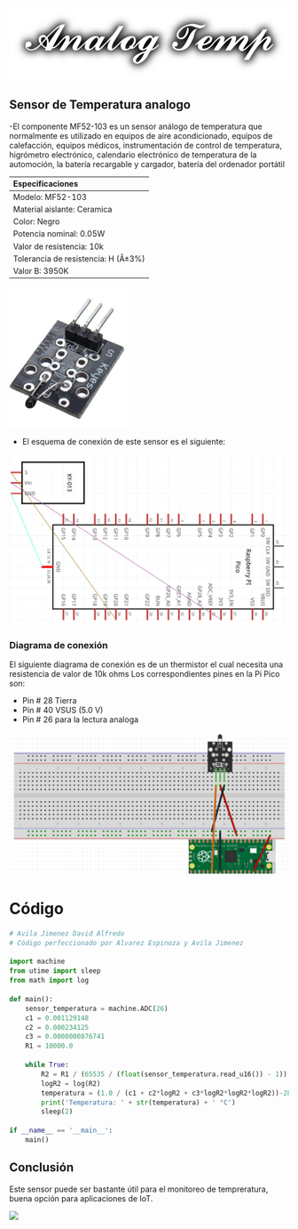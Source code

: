 ![](images/Logo.png)
## Sensor de Temperatura analogo

-El componente MF52-103 es un sensor análogo de temperatura que normalmente es utilizado en equipos de aire acondicionado, equipos de calefacción, equipos médicos, instrumentación de control de temperatura, higrómetro electrónico, calendario electrónico de temperatura de la automoción, la batería recargable y cargador, batería del ordenador portátil


|Especificaciones|
|:----|
|Modelo: MF52-103|
|Material aislante: Ceramica|
|Color: Negro|
|Potencia nominal: 0.05W|
|Valor de resistencia: 10k|
|Tolerancia de resistencia: H (Â±3%)|
|Valor B: 3950K|

![](images/Sensor_0.png)

- El esquema de conexión de este sensor es el siguiente:

![](images/Esquema.png)

### Diagrama de conexión

El siguiente diagrama de conexión es de un thermistor el cual necesita una resistencia de valor de 10k ohms
Los correspondientes pines en la Pi Pico son:
- Pin # 28 Tierra
- Pin # 40 VSUS (5.0 V)
- Pin # 26 para la lectura analoga

![](images/Diagram.png)

# Código

```python
# Avila Jimenez David Alfredo
# Código perfeccionado por Alvarez Espinoza y Avila Jimenez

import machine
from utime import sleep
from math import log

def main():
    sensor_temperatura = machine.ADC(26)
    c1 = 0.001129148
    c2 = 0.000234125
    c3 = 0.0000000876741
    R1 = 10000.0

    while True:
        R2 = R1 / (65535 / (float(sensor_temperatura.read_u16()) - 1))
        logR2 = log(R2)
        temperatura = (1.0 / (c1 + c2*logR2 + c3*logR2*logR2*logR2))-281.10
        print('Temperatura: ' + str(temperatura) + ' °C')
        sleep(2)

if __name__ == '__main__':
    main()
```

## Conclusión
Este sensor puede ser bastante útil para el monitoreo de tempreratura, buena opción para aplicaciones de IoT.

![](demo_tempo.gif)
